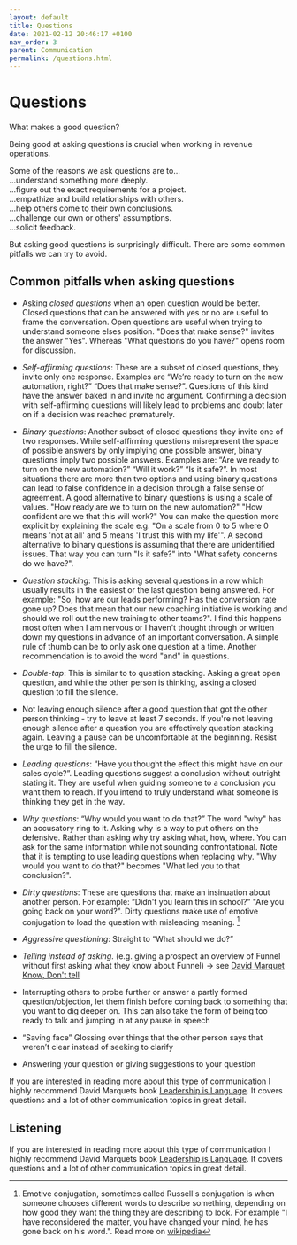 ```yaml
---
layout: default
title: Questions
date: 2021-02-12 20:46:17 +0100
nav_order: 3
parent: Communication
permalink: /questions.html
---
```


# Questions

What makes a good question?

Being good at asking questions is crucial when working in revenue operations.

Some of the reasons we ask questions are to...  
...understand something more deeply.  
...figure out the exact requirements for a project.  
...empathize and build relationships with others.  
...help others come to their own conclusions.  
...challenge our own or others' assumptions.  
...solicit feedback.

But asking good questions is surprisingly difficult.
There are some common pitfalls we can try to avoid.

## Common pitfalls when asking questions

- Asking _closed questions_ when an open question would be better.
  Closed questions that can be answered with yes or no are useful to frame the conversation.
  Open questions are useful when trying to understand someone elses position.
  "Does that make sense?" invites the answer "Yes".
  Whereas "What questions do you have?" opens room for discussion.

- _Self-affirming questions_: These are a subset of closed questions, they invite only one response. Examples are “We’re ready to turn on the new automation, right?” “Does that make sense?”. Questions of this kind have the answer baked in and invite no argument. Confirming a decision with self-affirming questions will likely lead to problems and doubt later on if a decision was reached prematurely.

- _Binary questions_: Another subset of closed questions they invite one of two responses. While self-affirming questions misrepresent the space of possible answers by only implying one possible answer, binary questions imply two possible answers. Examples are: “Are we ready to turn on the new automation?” “Will it work?” “Is it safe?”. In most situations there are more than two options and using binary questions can lead to false confidence in a decision through a false sense of agreement. A good alternative to binary questions is using a scale of values. "How ready are we to turn on the new automation?" "How confident are we that this will work?" You can make the question more explicit by explaining the scale e.g. "On a scale from 0 to 5 where 0 means 'not at all' and 5 means 'I trust this with my life'". A second alternative to binary questions is assuming that there are unidentified issues. That way you can turn "Is it safe?" into "What safety concerns do we have?".

- _Question stacking_: This is asking several questions in a row which usually results in the easiest or the last question being answered. For example: "So, how are our leads performing? Has the conversion rate gone up? Does that mean that our new coaching initiative is working and should we roll out the new training to other teams?". I find this happens most often when I am nervous or I haven't thought through or written down my questions in advance of an important conversation. A simple rule of thumb can be to only ask one question at a time. Another recommendation is to avoid the word "and" in questions.

- _Double-tap_: This is similar to to question stacking. Asking a great open question, and while the other person is thinking, asking a closed question to fill the silence.

- Not leaving enough silence after a good question that got the other person thinking - try to leave at least 7 seconds. If you're not leaving enough silence after a question you are effectively question stacking again. Leaving a pause can be uncomfortable at the beginning. Resist the urge to fill the silence.

- _Leading questions_: “Have you thought the effect this might have on our sales cycle?”. Leading questions suggest a conclusion without outright stating it. They are useful when guiding someone to a conclusion you want them to reach. If you intend to truly understand what someone is thinking they get in the way.

- _Why questions_: “Why would you want to do that?” The word "why" has an accusatory ring to it. Asking why is a way to put others on the defensive. Rather than asking why try asking what, how, where. You can ask for the same information while not sounding confrontational. Note that it is tempting to use leading questions when replacing why. "Why would you want to do that?" becomes "What led you to that conclusion?".

- _Dirty questions_: These are questions that make an insinuation about another person. For example: “Didn't you learn this in school?” "Are you going back on your word?". Dirty questions make use of emotive conjugation to load the question with misleading meaning. [^1]

- _Aggressive questioning_: Straight to “What should we do?”

- _Telling instead of asking_. (e.g. giving a prospect an overview of Funnel without first asking what they know about Funnel) -> see [David Marquet Know, Don't tell](https://www.youtube.com/watch?v=op4E6Zp-K8o)
- Interrupting others to probe further or answer a partly formed question/objection, let them finish before coming back to something that you want to dig deeper on. This can also take the form of being too ready to talk and jumping in at any pause in speech
- “Saving face” Glossing over things that the other person says that weren’t clear instead of seeking to clarify
- Answering your question or giving suggestions to your question

If you are interested in reading more about this type of communication I highly recommend David Marquets book [Leadership is Language](https://intentbasedleadership.com/leadership-is-language-book/). It covers questions and a lot of other communication topics in great detail.

## Listening

If you are interested in reading more about this type of communication I highly recommend David Marquets book [Leadership is Language](https://intentbasedleadership.com/leadership-is-language-book/). It covers questions and a lot of other communication topics in great detail.

[^1]: Emotive conjugation, sometimes called Russell's conjugation is when someone chooses different words to describe something, depending on how good they want the thing they are describing to look. For example "I have reconsidered the matter, you have changed your mind, he has gone back on his word.". Read more on [wikipedia](https://en.wikipedia.org/wiki/Emotive_conjugation)
